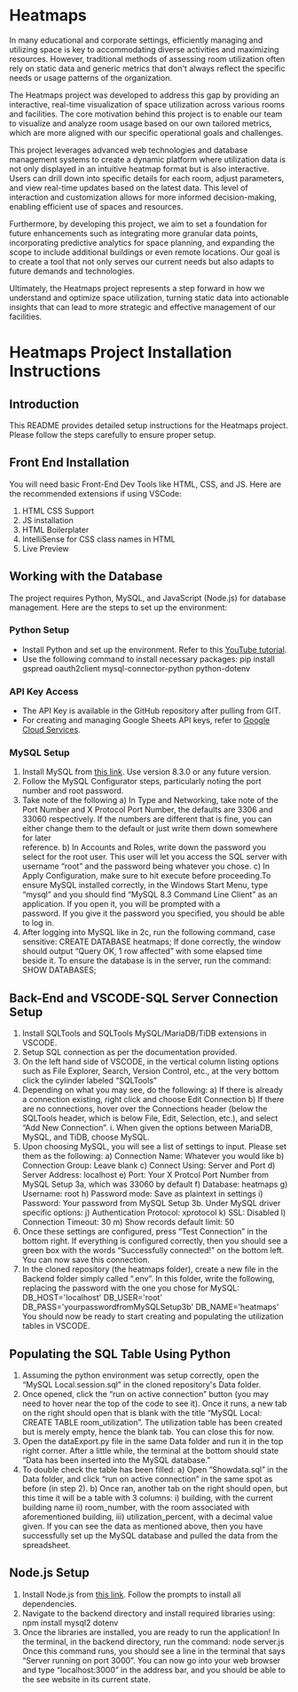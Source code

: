 # Heatmaps
In many educational and corporate settings, efficiently managing and utilizing space is key to accommodating diverse activities and maximizing resources. However, traditional methods of assessing room utilization often rely on static data and generic metrics that don't always reflect the specific needs or usage patterns of the organization.

The Heatmaps project was developed to address this gap by providing an interactive, real-time visualization of space utilization across various rooms and facilities. The core motivation behind this project is to enable our team to visualize and analyze room usage based on our own tailored metrics, which are more aligned with our specific operational goals and challenges.

This project leverages advanced web technologies and database management systems to create a dynamic platform where utilization data is not only displayed in an intuitive heatmap format but is also interactive. Users can drill down into specific details for each room, adjust parameters, and view real-time updates based on the latest data. This level of interaction and customization allows for more informed decision-making, enabling efficient use of spaces and resources.

Furthermore, by developing this project, we aim to set a foundation for future enhancements such as integrating more granular data points, incorporating predictive analytics for space planning, and expanding the scope to include additional buildings or even remote locations. Our goal is to create a tool that not only serves our current needs but also adapts to future demands and technologies.

Ultimately, the Heatmaps project represents a step forward in how we understand and optimize space utilization, turning static data into actionable insights that can lead to more strategic and effective management of our facilities.

# Heatmaps Project Installation Instructions

## Introduction
This README provides detailed setup instructions for the Heatmaps project. Please follow the steps carefully to ensure proper setup.

## Front End Installation
You will need basic Front-End Dev Tools like HTML, CSS, and JS. Here are the recommended extensions if using VSCode:

1. HTML CSS Support
2. JS installation
3. HTML Boilerplater
4. IntelliSense for CSS class names in HTML
5. Live Preview

## Working with the Database
The project requires Python, MySQL, and JavaScript (Node.js) for database management. Here are the steps to set up the environment:

### Python Setup
- Install Python and set up the environment. Refer to this [YouTube tutorial](https://www.youtube.com/watch?v=9o4gDQvVkLU).
- Use the following command to install necessary packages: 
        pip install gspread oauth2client mysql-connector-python python-dotenv

### API Key Access
- The API Key is available in the GitHub repository after pulling from GIT.
- For creating and managing Google Sheets API keys, refer to [Google Cloud Services](https://console.cloud.google.com/welcome?project=heatmaps-417802).

### MySQL Setup
1. Install MySQL from [this link](https://dev.mysql.com/downloads/mysql/). Use version 8.3.0 or any future version.
2. Follow the MySQL Configurator steps, particularly noting the port number and root password.
3. Take note of the following
    a) In Type and Networking, take note of the Port Number and X Protocol Port Number, the defaults are 3306 and 33060 respectively. If the numbers are different that is fine, you can either change them to the default or just write them down somewhere for later         
       reference.
    b) In Accounts and Roles, write down the password you select for the root user. This user will let you access the SQL server with username “root” and the password being whatever you chose.
    c) In Apply Configuration, make sure to hit execute before proceeding.To ensure MySQL installed correctly, in the Windows Start Menu, type “mysql” and you should find “MySQL 8.3 Command Line Client” as an application. If you open it, you will be prompted with a     
       password. If you give it the password you specified, you should be able to log in.
4. After logging into MySQL like in 2c, run the following command, case sensitive:
            CREATE DATABASE heatmaps;
   If done correctly, the window should output “Query OK, 1 row affected” with some elapsed time beside it. To ensure the database is in the server, run the command:
            SHOW DATABASES;

## Back-End and VSCODE-SQL Server Connection Setup
1. Install SQLTools and SQLTools MySQL/MariaDB/TiDB extensions in VSCODE.
2. Setup SQL connection as per the documentation provided.
3. On the left hand side of VSCODE, in the vertical column listing options such as File Explorer, Search, Version Control, etc., at the very bottom click the cylinder labeled “SQLTools”
4. Depending on what you may see, do the following:
    a) If there is already a connection existing, right click and choose Edit Connection
    b) If there are no connections, hover over the Connections header (below the SQLTools header, which is below File, Edit, Selection, etc.), and select “Add New Connection”.
        i. When given the options between MariaDB, MySQL, and TiDB, choose MySQL.
5. Upon choosing MySQL, you will see a list of settings to input. Please set them as the following:
    a) Connection Name: Whatever you would like
    b) Connection Group: Leave blank
    c) Connect Using: Server and Port
    d) Server Address: localhost
    e) Port: Your X Protcol Port Number from MySQL Setup 3a, which was 33060 by default
    f) Database: heatmaps
    g) Username: root
    h) Password mode: Save as plaintext in settings
    i) Password: Your password from MySQL Setup 3b.
Under MySQL driver specific options: 
    j) Authentication Protocol: xprotocol
    k) SSL: Disabled
    l) Connection Timeout: 30
    m) Show records default limit: 50
6. Once these settings are configured, press “Test Connection” in the bottom right. If everything is configured correctly, then you should see a green box with the words “Successfully connected!” on the bottom left. You can now save this connection.
7. In the cloned repository (the heatmaps folder), create a new file in the Backend folder simply called “.env”. In this folder, write the following, replacing the password with the one you chose for MySQL:
        DB_HOST='localhost'
        DB_USER='root'
        DB_PASS='yourpasswordfromMySQLSetup3b'
        DB_NAME='heatmaps'
You should now be ready to start creating and populating the utilization tables in VSCODE.

## Populating the SQL Table Using Python
1. Assuming the python environment was setup correctly, open the “MySQL Local.session.sql” in the cloned repository's Data folder.
2. Once opened, click the “run on active connection” button (you may need to hover near the top of the code to see it). Once it runs, a new tab on the right should open that is blank with the title “MySQL Local: CREATE TABLE room_utilization”. The utilization table has been created but is merely empty, hence the blank tab. You can close this for now.
3. Open the dataExport.py file in the same Data folder and run it in the top right corner. After a little while, the terminal at the bottom should state “Data has been inserted into the MySQL database.”
4. To double check the table has been filled:
    a) Open “Showdata.sql” in the Data folder, and click “run on active connection” in the same spot as before (in step 2).
    b) Once ran, another tab on the right should open, but this time it will be a table with 3 columns:
        i) building, with the current building name
       ii) room_number, with the room associated with aforementioned building,
      iii) utilization_percent, with a decimal value given.
If you can see the data as mentioned above, then you have successfully set up the MySQL database and pulled the data from the spreadsheet. 

## Node.js Setup
1. Install Node.js from [this link](https://nodejs.org/en/download). Follow the prompts to install all dependencies.
2. Navigate to the backend directory and install required libraries using:
        npm install mysql2 dotenv
3. Once the libraries are installed, you are ready to run the application! In the terminal, in the backend directory, run the command:
        node server.js
Once this command runs, you should see a line in the terminal that says “Server running on port 3000”. You can now go into your web browser and type “localhost:3000” in the address bar, and you should be able to the see website in its current state.
